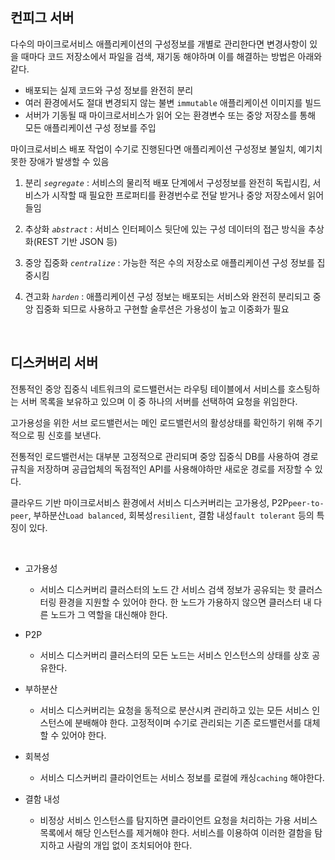 ## 컨피그 서버

다수의 마이크로서비스 애플리케이션의 구성정보를 개별로 관리한다면 변경사항이 있을 때마다 코드 저장소에서 파일을 검색, 재기동 해야하며 이를 해결하는 방법은 아래와 같다.

- 배포되는 실제 코드와 구성 정보를 완전히 분리
- 여러 환경에서도 절대 변경되지 않는 불변 `immutable` 애플리케이션 이미지를 빌드
- 서버가 기동될 때 마이크로서비스가 읽어 오는 환경변수 또는 중앙 저장소를 통해 모든 애플리케이션 구성 정보를 주입

마이크로서비스 배포 작업이 수기로 진행된다면 애플리케이션 구성정보 불일치, 예기치 못한 장애가 발생할 수 있음  

1. 분리 _`segregate`_ : 서비스의 물리적 배포 단계에서 구성정보를 완전히 독립시킴, 서비스가 시작할 때 필요한 프로퍼티를 환경번수로 전달 받거나 중앙 저장소에서 읽어들임

2. 추상화 _`abstract`_ : 서비스 인터페이스 뒷단에 있는 구성 데이터의 접근 방식을 추상화(REST 기반 JSON 등)

3. 중앙 집중화 _`centralize`_ : 가능한 적은 수의 저장소로 애플리케이션 구성 정보를 집중시킴 

4. 견고화 _`harden`_ : 애플리케이션 구성 정보는 배포되는 서비스와 완전히 분리되고 중앙 집중화 되므로 사용하고 구현할 술루션은 가용성이 높고 이중화가 필요

<br> 


## 디스커버리 서버

전통적인 중앙 집중식 네트워크의 로드밸런서는 라우팅 테이블에서 서비스를 호스팅하는 서버 목록을 보유하고 있으며 이 중 하나의 서버를 선택하여 요청을 위임한다.

고가용성을 위한 서브 로드밸런서는 메인 로드밸런서의 활성상태를 확인하기 위해 주기적으로 핑 신호를 보낸다.

전통적인 로드밸런서는 대부분 고정적으로 관리되며 중앙 집중식 DB를 사용하여
경로 규칙을 저장하며 공급업체의 독점적인 API를 사용해야하만 새로운 경로를 저장할 수 있다.

클라우드 기반 마이크로서비스 환경에서 서비스 디스커버리는 고가용성, P2P`peer-to-peer`, 부하분산`Load balanced`, 회복성`resilient`, 결함 내성`fault tolerant` 등의 특징이 있다.

<br>

- 고가용성
    - 서비스 디스커버리 클러스터의 노드 간 서비스 검색 정보가 공유되는 핫 클러스터링 환경을 지원할 수 있어야 한다. 한 노드가 가용하지 않으면 클러스터 내 다른 노드가 그 역할을 대신해야 한다. 

- P2P
    - 서비스 디스커버리 클러스터의 모든 노드는 서비스 인스턴스의 상태를 상호 공유한다.

- 부하분산
    - 서비스 디스커버리는 요청을 동적으로 분산시켜 관리하고 있는 모든 서비스 인스턴스에 분배해야 한다. 고정적이며 수기로 관리되는 기존 로드밸런서를 대체할 수 있어야 한다. 
  
- 회복성
    - 서비스 디스커버리 클라이언트는 서비스 정보를 로컬에 캐싱`caching` 해야한다.

- 결함 내성
    - 비정상 서비스 인스턴스를 탐지하면 클라이언트 요청을 처리하는 가용 서비스 목록에서 해당 인스턴스를 제거해야 한다. 서비스를 이용하여 이러한 결함을 탐지하고 사람의 개입 없이 조치되어야 한다.
